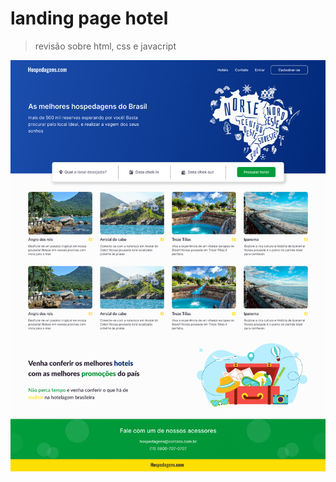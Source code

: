 # landing page hotel

> revisão sobre html, css e javacript

<img src="https://github.com/gabrielvictor0/imagens_readme/blob/main/layout.jpg" alt="Layout da lading page"/>
